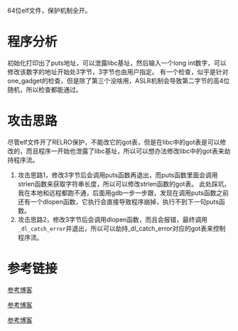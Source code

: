 64位elf文件，保护机制全开。

# 程序分析
初始化打印出了puts地址，可以泄露libc基址，然后输入一个long int数字，可以修改该数字的地址开始处3字节，3字节也由用户指定。
有一个检查，似乎是针对one_gadget的检查，但是除了第三个没啥用，ASLR机制会导致第二字节的高4位随机，所以检查都能通过。

# 攻击思路
尽管elf文件开了RELRO保护，不能改它的got表，但是在libc中的got表是可以修改的，而且程序一开始也泄露了libc基址，所以可以想办法修改libc中的got表来劫持程序流。
1. 攻击思路1，修改3字节后会调用puts函数再退出，而puts函数里面会调用strlen函数来获取字符串长度，所以可以修改strlen函数的got表。
此处踩坑，我在本地和远程都跑不通，后面用gdb一步一步跟，发现在调用puts函数之前还有一个dlopen函数，它执行会直接导致程序崩掉，执行不到下一句puts函数。
2. 攻击思路2，修改3字节后会调用dlopen函数，而且会报错，最终调用`_dl_catch_error`并退出，所以可以劫持_dl_catch_error对应的got表来控制程序流。

# 参考链接
[参考博客](https://www.cnblogs.com/countfatcode/p/13951283.html)

[参考博客](https://www.cnblogs.com/LynneHuan/p/14687617.html)

[参考博客](https://www.cnblogs.com/lemon629/p/14290240.html)
